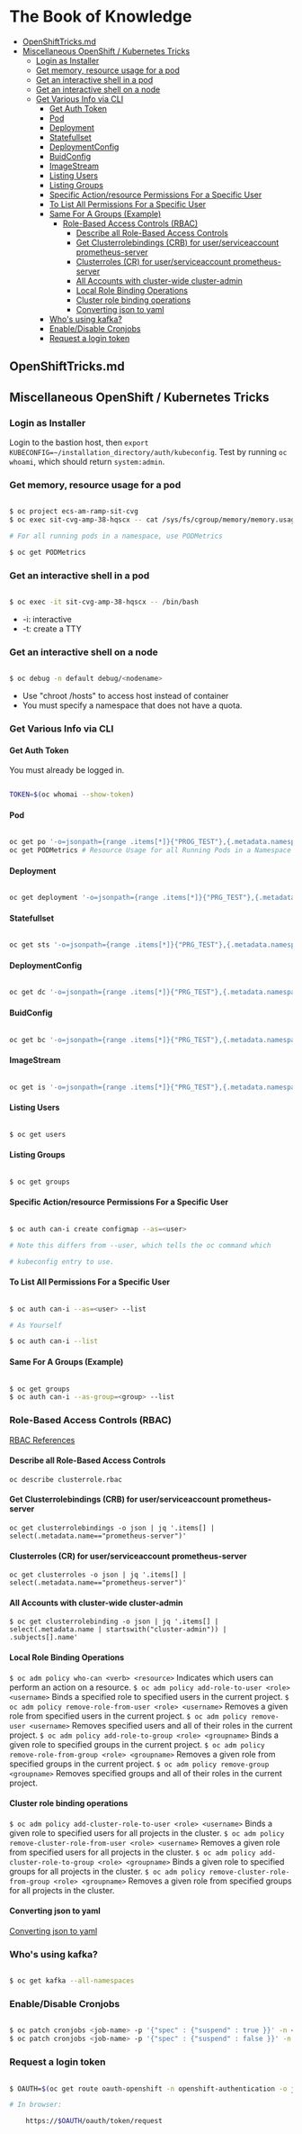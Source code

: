 # The Book of Knowledge

* [OpenShiftTricks.md](#openshifttricksmd)
* [Miscellaneous OpenShift / Kubernetes Tricks](#miscellaneous-openshift--kubernetes-tricks)
  * [Login as Installer](#login-as-installer)
  * [Get memory, resource usage for a pod](#get-memory-resource-usage-for-a-pod)
  * [Get an interactive shell in a pod](#get-an-interactive-shell-in-a-pod)
  * [Get an interactive shell on a node](#get-an-interactive-shell-on-a-node)
  * [Get Various Info via CLI](#get-various-info-via-cli)
    * [Get Auth Token](#get-auth-token)
    * [Pod](#pod)
    * [Deployment](#deployment)
    * [Statefullset](#statefullset)
    * [DeploymentConfig](#deploymentconfig)
    * [BuidConfig](#buidconfig)
    * [ImageStream](#imagestream)
    * [Listing Users](#listing-users)
    * [Listing Groups](#listing-groups)
    * [Specific Action/resource Permissions For a Specific User](#specific-actionresource-permissions-for-a-specific-user)
    * [To List All Permissions For a Specific User](#to-list-all-permissions-for-a-specific-user)
    * [Same For A Groups (Example)](#same-for-a-groups-example)
      * [Role-Based Access Controls (RBAC)](#role-based-access-controls-rbac)
        * [Describe all Role-Based Access Controls](#describe-all-role-based-access-controls)
        * [Get Clusterrolebindings (CRB) for user/serviceaccount prometheus-server](#get-clusterrolebindings-crb-for-userserviceaccount-prometheus-server)
        * [Clusterroles (CR) for user/serviceaccount prometheus-server](#clusterroles-cr-for-userserviceaccount-prometheus-server)
        * [All Accounts with cluster-wide cluster-admin](#all-accounts-with-cluster-wide-cluster-admin)
        * [Local Role Binding Operations](#local-role-binding-operations)
        * [Cluster role binding operations](#cluster-role-binding-operations)
        * [Converting json to yaml](#converting-json-to-yaml)
    * [Who's using kafka?](#whos-using-kafka)
    * [Enable/Disable Cronjobs](#enabledisable-cronjobs)
    * [Request a login token](#request-a-login-token)

## OpenShiftTricks.md

## Miscellaneous OpenShift / Kubernetes Tricks

### Login as Installer

Login to the bastion host, then `export KUBECONFIG=~/installation_directory/auth/kubeconfig`.
Test by running `oc whoami`, which should return `system:admin`.

### Get memory, resource usage for a pod

``` bash

$ oc project ecs-am-ramp-sit-cvg
$ oc exec sit-cvg-amp-38-hqscx -- cat /sys/fs/cgroup/memory/memory.usage_in_bytes

# For all running pods in a namespace, use PODMetrics

$ oc get PODMetrics

```

### Get an interactive shell in a pod

``` bash

$ oc exec -it sit-cvg-amp-38-hqscx -- /bin/bash

```

* \-i: interactive
* \-t: create a TTY

### Get an interactive shell on a node

``` bash

$ oc debug -n default debug/<nodename>

```

* Use "chroot /hosts" to access host instead of container
* You must specify a namespace that does not have a quota.

### Get Various Info via CLI

#### Get Auth Token

You must already be logged in.

``` bash

TOKEN=$(oc whomai --show-token)

```

#### Pod

``` bash

oc get po '-o=jsonpath={range .items[*]}{"PROG_TEST"},{.metadata.namespace}{","}{.metadata.name}{","}{.spec.containers[].image}{"\n"}' -A |grep redhat
oc get PODMetrics # Resource Usage for all Running Pods in a Namespace

```

#### Deployment

``` bash

oc get deployment '-o=jsonpath={range .items[*]}{"PRG_TEST"},{.metadata.namespace}{","}{.spec.template.spec.containers[].name}{","}{.spec.template.spec.containers[].image}{"\n"}' -A|grep redhat

```

#### Statefullset

``` bash

oc get sts '-o=jsonpath={range .items[*]}{"PRG_TEST"},{.metadata.namespace}{","}{.spec.template.spec.containers[].name}{","}{.spec.template.spec.containers[].image}{"\n"}' -A|grep redhat

```

#### DeploymentConfig

``` bash

oc get dc '-o=jsonpath={range .items[*]}{"PRG_TEST"},{.metadata.namespace}{","}{.spec.template.spec.containers[].name}{","}{.spec.template.spec.containers[].image}{"\n"}' -A|grep redhat

```

#### BuidConfig

``` bash

oc get bc '-o=jsonpath={range .items[*]}{"PRG_TEST"},{.metadata.namespace}{","}{.metadata.name}{","}{.spec.triggers[].imageChange.lastTriggeredImageID}{"\n"}{end}' -A|grep redhat

```

#### ImageStream

``` bash

oc get is '-o=jsonpath={range .items[*]}{"PRG_TEST"},{.metadata.namespace}{","}{.metadata.name}{","}{.spec.tags[].from.name}{"\n"}{end}' -A|grep redhat

```

#### Listing Users

``` bash

$ oc get users

```

#### Listing Groups

``` bash

$ oc get groups

```

#### Specific Action/resource Permissions For a Specific User

``` bash

$ oc auth can-i create configmap --as=<user>

# Note this differs from --user, which tells the oc command which

# kubeconfig entry to use.

```

#### To List All Permissions For a Specific User

``` bash

$ oc auth can-i --as=<user> --list

# As Yourself

$ oc auth can-i --list

```

#### Same For A Groups (Example)

``` bash

$ oc get groups
$ oc auth can-i --as-group=<group> --list

```

### Role-Based Access Controls (RBAC)

[RBAC References](https://docs.openshift.com/container-platform/4.9/authentication/using-rbac.html)

#### Describe all Role-Based Access Controls

` oc describe clusterrole.rbac `

#### Get Clusterrolebindings (CRB) for user/serviceaccount prometheus-server

` oc get clusterrolebindings -o json | jq '.items[] | select(.metadata.name=="prometheus-server")' `

#### Clusterroles (CR) for user/serviceaccount prometheus-server

` oc get clusterroles -o json | jq '.items[] | select(.metadata.name=="prometheus-server")' `

#### All Accounts with cluster-wide cluster-admin

`$ oc get clusterrolebinding -o json | jq '.items[] | select(.metadata.name | startswith("cluster-admin")) | .subjects[].name'`

#### Local Role Binding Operations

`$ oc adm policy who-can <verb> <resource>` Indicates which users can perform an action on a resource.
`$ oc adm policy add-role-to-user <role> <username>` Binds a specified role to specified users in the current project.
`$ oc adm policy remove-role-from-user <role> <username>` Removes a given role from specified users in the current project.
`$ oc adm policy remove-user <username>` Removes specified users and all of their roles in the current project.
`$ oc adm policy add-role-to-group <role> <groupname>` Binds a given role to specified groups in the current project.
`$ oc adm policy remove-role-from-group <role> <groupname>` Removes a given role from specified groups in the current project.
`$ oc adm policy remove-group <groupname>` Removes specified groups and all of their roles in the current project.

#### Cluster role binding operations

`$ oc adm policy add-cluster-role-to-user <role> <username>` Binds a given role to specified users for all projects in the cluster.
`$ oc adm policy remove-cluster-role-from-user <role> <username>` Removes a given role from specified users for all projects in the cluster.
`$ oc adm policy add-cluster-role-to-group <role> <groupname>` Binds a given role to specified groups for all projects in the cluster.
`$ oc adm policy remove-cluster-role-from-group <role> <groupname>` Removes a given role from specified groups for all projects in the cluster.

#### Converting json to yaml

[Converting json to yaml](./JSON.md)

### Who's using kafka?

``` bash

$ oc get kafka --all-namespaces

```

### Enable/Disable Cronjobs

``` bash

$ oc patch cronjobs <job-name> -p '{"spec" : {"suspend" : true }}' -n <namespace>
$ oc patch cronjobs <job-name> -p '{"spec" : {"suspend" : false }}' -n <namespace>

```

### Request a login token

``` bash

$ OAUTH=$(oc get route oauth-openshift -n openshift-authentication -o json | jq .spec.host)

# In browser:

    https://$OAUTH/oauth/token/request

```

[//]: # ( vim: set ai et nu sts=2 sw=2 ts=2 tw=78 filetype=markdown :)
